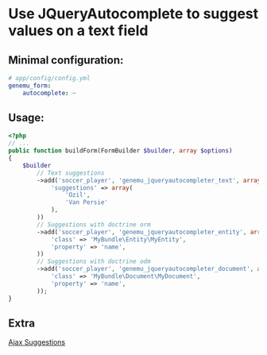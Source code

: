 # Use JQueryAutocomplete to suggest values on a text field

## Minimal configuration:

``` yml
# app/config/config.yml
genemu_form:
    autocomplete: ~
```

## Usage:

``` php
<?php
// ...
public function buildForm(FormBuilder $builder, array $options)
{
    $builder
        // Text suggestions
        ->add('soccer_player', 'genemu_jqueryautocompleter_text', array(
            'suggestions' => array(
                'Ozil',
                'Van Persie'
            ),
        ))
        // Suggestions with doctrine orm
        ->add('soccer_player', 'genemu_jqueryautocompleter_entity', array(
            'class' => 'MyBundle\Entity\MyEntity',
            'property' => 'name',
        ))
        // Suggestions with doctrine odm
        ->add('soccer_player', 'genemu_jqueryautocompleter_document', array(
            'class' => 'MyBundle\Document\MyDocument',
            'property' => 'name',
        ));
}
```

## Extra

[Ajax Suggestions](https://github.com/genemu/GenemuFormBundle/blob/master/Resources/doc/jquery/autocomplete/text_ajax.md)
